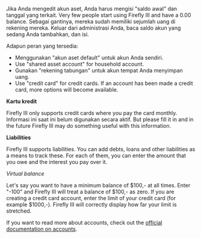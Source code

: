 Jika Anda mengedit akun aset, Anda harus mengisi "saldo awal" dan tanggal yang terkait. Very few people start using Firefly III and have a 0.00 balance. Sebagai gantinya, mereka sudah memiliki sejumlah uang di rekening mereka. Keluar dari administrasi Anda, baca saldo akun yang sedang Anda tambahkan, dan isi.

Adapun peran yang tersedia:

- Menggunakan "akun aset default" untuk akun Anda sendiri.
- Use "shared asset account" for household account.
- Gunakan "rekening tabungan" untuk akun tempat Anda menyimpan uang.
- Use "credit card" for credit cards. If an account has been made a credit card, more options will become available.

**Kartu kredit**

Firefly III only supports credit cards where you pay the card monthly. Informasi ini saat ini belum digunakan secara aktif. But please fill it in and in the future Firefly III may do something useful with this information.

**Liabilities**

Firefly III supports liabilities. You can add debts, loans and other liabilities as a means to track these. For each of them, you can enter the amount that you owe and the interest you pay over it.

*Virtual balance*

Let's say you want to have a minimum balance of $100,- at all times. Enter "-100" and Firefly III will treat a balance of $100,- as zero. If you are creating a credit card account, enter the limit of your credit card (for example $1000,-). Firefly III will correctly display how far your limit is stretched.

If you want to read more about accounts, check out the [official documentation on accounts](https://firefly-iii.readthedocs.io/en/latest/concepts/accounts.html).
